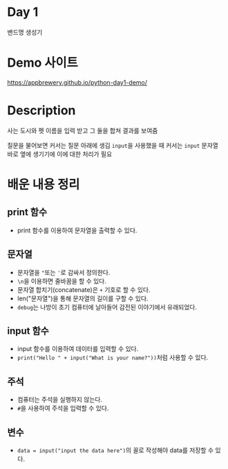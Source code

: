 # Day 1
밴드명 생성기

# Demo 사이트
https://appbrewery.github.io/python-day1-demo/

# Description
사는 도시와 펫 이름을 입력 받고 그 둘을 합쳐 결과를 보여줌

질문을 물어보면 커서는 질문 아래에 생김
`input`을 사용했을 때 커서는 `input` 문자열 바로 옆에 생기기에 이에 대한 처리가 필요

# 배운 내용 정리
## print 함수
- print 함수를 이용하여 문자열을 출력할 수 있다.

## 문자열
- 문자열을 `"`또는 `'`로 감싸서 정의한다.
- `\n`을 이용하면 줄바꿈을 할 수 있다.
- 문자열 합치기(concatenate)은 `+` 기호로 할 수 있다.
- len("문자열")을 통해 문자열의 길이를 구할 수 있다.
- `debug`는 나방이 초기 컴퓨터에 날아들어 감전된 이야기에서 유래되었다.

## input 함수
- input 함수를 이용하여 데이터를 입력할 수 있다.
- `print("Hello " + input("What is your name?"))`처럼 사용할 수 있다.

## 주석
- 컴퓨터는 주석을 실행하지 않는다.
- `#`을 사용하여 주석을 입력할 수 있다.

## 변수
- `data = input("input the data here")`의 꼴로 작성해야 data를 저장할 수 있다.
